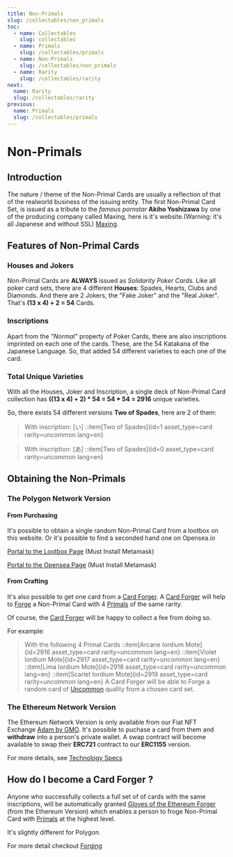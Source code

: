 ```yaml
---
title: Non-Primals 
slug: /collectables/non_primals 
toc:
  - name: Collectables 
    slug: collectables 
  - name: Primals
    slug: /collectables/primals 
  - name: Non-Primals 
    slug: /collectables/non_primals
  - name: Rarity 
    slug: /collectables/rarity
next: 
  name: Rarity 
  slug: /collectables/rarity
previous: 
  name: Primals
  slug: /collectables/primals 
---
```


# Non-Primals


## Introduction
The nature / theme of the Non-Primal Cards are usually a reflection of that of the realworld business of the issuing entity.
The first Non-Primal Card Set, is issued as a tribute to the _famous pornstar_ __Akiho Yoshizawa__ by one of the producing company called Maxing, here is it's website.(Warning: it's all Japanese and without SSL) [Maxing](http://www.maxing.jp/top/).

## Features of Non-Primal Cards

### Houses and Jokers
Non-Primal Cards are __ALWAYS__ issued as _Solidarity Poker Cards_. Like all poker card sets, there are 4 different __Houses__: Spades, Hearts, Clubs and Diamonds. And there are 2 Jokers, the "Fake Joker" and the "Real Joker". That's __(13 x 4) + 2 = 54__ Cards.

### Inscriptions
Apart from the _"Normal"_ property of Poker Cards, there are also inscriptions imprinted on each one of the cards. These, are the 54 Katakana of the Japanese Language. So, that added 54 different varieties to each one of the card.

### Total Unique Varieties 
With all the Houses, Joker and Inscription, a single deck of Non-Primal Card collection has __((13 x 4) + 2) * 54 = 54 * 54 = 2916__ unique varieties.

So, there exists 54 different versions __Two of Spades__, here are 2 of them:

> With inscription: [い]
> ::item[Two of Spades]{id=1 asset_type=card rarity=uncommon lang=en}

> With inscription: [あ]
> ::item[Two of Spades]{id=0 asset_type=card rarity=uncommon lang=en}

## Obtaining the Non-Primals

### The Polygon Network Version
#### From Purchasing
It's possible to obtain a single random Non-Primal Card from a lootbox on this website. Or it's possible to find a seconded hand one on Opensea.io

[Portal to the Lootbox Page](/temple/?lang=en&tab=1) (Must Install Metamask)

[Portal to the Opensea Page]() (Must Install Metamask)

#### From Crafting 
It's also possible to get one card from a [Card Forger](). A [Card Forger]() will help to [Forge]() a Non-Primal Card with 4 [Primals](/wiki/?slug=/collectables/primals&lang=en) of the same rarity.

Of course, the [Card Forger]() will be happy to collect a fee from doing so.

For example:

> With the following 4 Primal Cards
> ::item[Arcane Iordium Mote]{id=2916 asset_type=card rarity=uncommon lang=en} 
> ::item[Violet Iordium Mote]{id=2917 asset_type=card rarity=uncommon lang=en} 
> ::item[Lima Iordium Mote]{id=2918 asset_type=card rarity=uncommon lang=en} 
> ::item[Scarlet Iordium Mote]{id=2919 asset_type=card rarity=uncommon lang=en} 
> A Card Forger will be able to Forge a random card of [Uncommon]() quality from a chosen card set.

### The Ethereum Network Version
The Ethereum Network Version is only available from our Fiat NFT Exchange [Adam by GMO](https://adam.jp). It's possible to puchase a card from them and __withdraw__ into a person's private wallet. A swap contract will become available to swap their __ERC721__ contract to our __ERC1155__ version. 

For more details, see [Technology Specs](/wiki/?slug=tech_spec&lang=en)

## How do I become a Card Forger ?
Anyone who successfully collects a full set of of cards with the same inscriptions, will be automatically granted [Gloves of the Ethereum Forger]() (from the Ethereum Version) which enables a person to froge Non-Primal Card with [Primals](/wiki/?slug=/collectables/primals&lang=en) at the highest level.

It's slightly different for Polygon.

For more detail checkout [Forging]()
